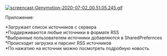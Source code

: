 [![screencast-Genymotion-2020-07-02_00.51.05.245.gif](https://s7.gifyu.com/images/screencast-Genymotion-2020-07-02_00.51.05.245.gif)](https://gifyu.com/image/QpDz)

Приложение: <br>

*Загружает список источников с сервера
<br>
*Поддерживаются любые источники в формате RSS
<br>
*Выбранные пользователем источники добавляются в SharedPrefernces
<br>
*Происходит загрузка и парсинг RSS источников
<br>
*По нажатию на источник можно посмотреть подробную новость
<br><br>
